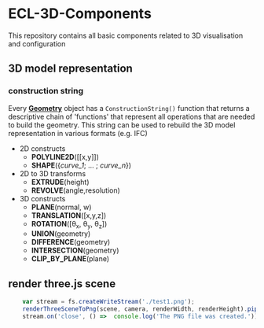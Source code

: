 # ECL-3D-Components
This repository contains all basic components related to 3D visualisation and configuration

## 3D model representation

### construction string
Every [**Geometry**](https://github.com/cmelange/ECL-3D-Components/blob/master/src/3d_model_representation/geometry.ts) object has a `ConstructionString()` function that returns a descriptive chain of 'functions' that represent all operations that are needed to build the geometry. This string can be used to rebuild the 3D model representation in various formats (e.g. IFC)

* 2D constructs
    * **POLYLINE2D**([[x,y]])
    * **SHAPE**({*curve_1*; ... ; *curve_n*})
* 2D to 3D transforms
    * **EXTRUDE**(height)
    * **REVOLVE**(angle,resolution)
* 3D constructs
    * **PLANE**(normal, w)
    * **TRANSLATION**([x,y,z])
    * **ROTATION**([&theta;<sub>x</sub>, &theta;<sub>y</sub>, &theta;<sub>z</sub>])
    * **UNION**(geometry)
    * **DIFFERENCE**(geometry)
    * **INTERSECTION**(geometry)
    * **CLIP_BY_PLANE**(plane)

## render three.js scene

```javascript
    var stream = fs.createWriteStream('./test1.png');
    renderThreeSceneToPng(scene, camera, renderWidth, renderHeight).pipe(stream);
    stream.on('close', () =>  console.log('The PNG file was created.'));
```
